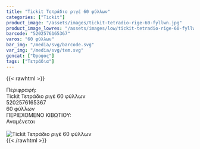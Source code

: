 ```yaml
---
title: "Tickit Τετράδιο ριγέ 60 φύλλων"
categories: ["Tickit"]
product_image: "/assets/images/tickit-tetradio-rige-60-fyllwn.jpg"
product_image_lowres: "/assets/images/low/tickit-tetradio-rige-60-fyllwn.jpg"
barcode: "5202576165367"
varos: "60 φύλλων"
bar_img: "/media/svg/barcode.svg"
var_img: "/media/svg/tem.svg"
gencat: ["Όροφος"]
tags: ["Τετράδια"]
---
```

{{< rawhtml >}}

<div class="sload714"><div class="product"><div id="sistatika">Περιφραφή:</div><div class="alltext">Tickit Τετράδιο ριγέ 60 φύλλων</div><div id="barcode"><div id="barimage1"></div><span id="bartext">5202576165367</span></div><div id="varos"><div id="temimg"></div><span id="varostext">60 φύλλων</span></div><div id="kivotio">ΠΕΡΙΕΧΟΜΕΝΟ ΚΙΒΩΤΙΟΥ:<br>Αναμένεται</div><br><div class="pimg"><img alt="Tickit Τετράδιο ριγέ 60 φύλλων" title="Tickit Τετράδιο ριγέ 60 φύλλων" src="/assets/images/tickit-tetradio-rige-60-fyllwn.jpg"></div></div></div>
{{< /rawhtml >}}


